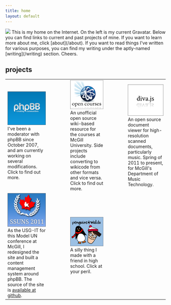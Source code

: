 ```yaml
---
title: home
layout: default
---
```


<img src="http://gravatar.com/avatar/0826c9e6449c9a08230ac6d40a3cde4d" class="leftfloat" />
This is my home on the Internet. On the left is my current Gravatar. Below you can find links to current and past projects of mine. If you want to learn more about me, click [about](/about). If you want to read things I've written for various purposes, you can find my writing under the aptly-named [writing](/writing) section. Cheers.

projects
--------

<table id="projects-grid">
<colgroup>
<col span="1" style="width: 200px;">
<col span="1" style="width: 180px">
<col span="1" style="width: 200px;">
<col span="1" style="width: 180px;">
<col span="1" style="width: 200px;">
</colgroup>
<tr>
<td><a href="phpbb"><img src="images/phpbb-snapshot.png" /></a><br />I've been a moderator with phpBB since October 2007, and am currently working on several modifications. Click to find out more.</td>
<td></td>
<td><a href="wikinotes"><img src="images/wikinotes-snapshot.png" /></a><br />An unofficial open source wiki-based resource for the courses at McGill University. Side projects include converting to wikicode from other formats and vice versa. Click to find out more.</td>
<td></td>
<td><a href="https://www.github.com/DDMAL/diva.js"><img src="images/diva-snapshot.png" /></a><br />An open source document viewer for high-resolution scanned documents, particularly music. Spring of 2011 to present, for McGill's Department of Music Technology.</td>
</tr>
<tr>
<td><a href="http://www.ssuns.org"><img src="images/ssuns-snapshot.png" /></a><br />As the USG-IT for this Model UN conference at McGill, I redesigned the site and built a content management system around phpBB. The source of the site is <a href="https://www.github.com/dellsyste/ssuns-2011">available at github</a>.</td>
<td></td>
<td><a href="http://www.penguinsandwaldo.com"><img src="images/pandw-snapshot.png" /></a><br />A silly thing I made with a friend in high school. Click at your peril.</td>
<td></td>
<td></td>
</tr>
</table>
